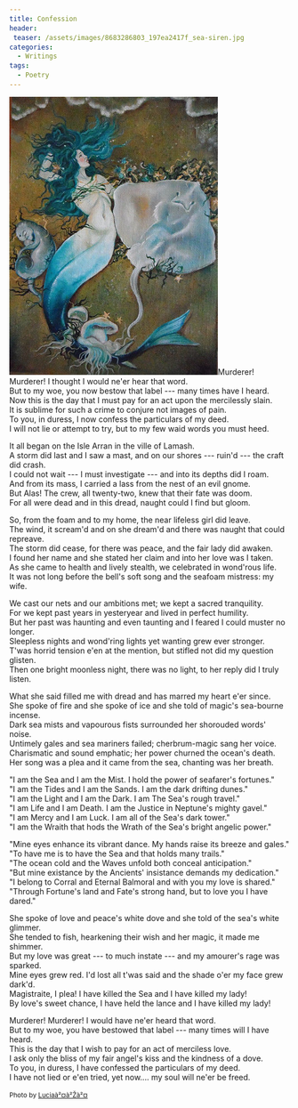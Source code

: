 ```yaml
---
title: Confession
header:
 teaser: /assets/images/8683286803_197ea2417f_sea-siren.jpg
categories:
  - Writings
tags:
  - Poetry
---
```

<img src="/assets/images/8683286803_197ea2417f_sea-siren.jpg">Murderer! Murderer! I thought I would ne'er hear that word.  
 But to my woe, you now bestow that label --- many times have I heard.  
 Now this is the day that I must pay for an act upon the mercilessly slain.  
 It is sublime for such a crime to conjure not images of pain.  
 To you, in duress, I now confess the particulars of my deed.  
 I will not lie or attempt to try, but to my few waid words you must heed.

It all began on the Isle Arran in the ville of Lamash.  
 A storm did last and I saw a mast, and on our shores --- ruin'd --- the craft did crash.  
 I could not wait --- I must investigate --- and into its depths did I roam.  
 And from its mass, I carried a lass from the nest of an evil gnome.  
 But Alas! The crew, all twenty-two, knew that their fate was doom.  
 For all were dead and in this dread, naught could I find but gloom.

So, from the foam and to my home, the near lifeless girl did leave.  
 The wind, it scream'd and on she dream'd and there was naught that could repreave.  
 The storm did cease, for there was peace, and the fair lady did awaken.  
 I found her name and she stated her claim and into her love was I taken.  
 As she came to health and lively stealth, we celebrated in wond'rous life.  
 It was not long before the bell's soft song and the seafoam mistress: my wife.

We cast our nets and our ambitions met; we kept a sacred tranquility.  
 For we kept past years in yesteryear and lived in perfect humility.  
 But her past was haunting and even taunting and I feared I could muster no longer.  
 Sleepless nights and wond'ring lights yet wanting grew ever stronger.  
 T'was horrid tension e'en at the mention, but stifled not did my question glisten.  
 Then one bright moonless night, there was no light, to her reply did I truly listen.

What she said filled me with dread and has marred my heart e'er since.  
 She spoke of fire and she spoke of ice and she told of magic's sea-bourne incense.  
 Dark sea mists and vapourous fists surrounded her shorouded words' noise.  
 Untimely gales and sea mariners failed; cherbrum-magic sang her voice.  
 Charismatic and sound emphatic; her power churned the ocean's death.  
 Her song was a plea and it came from the sea, chanting was her breath.

"I am the Sea and I am the Mist. I hold the power of seafarer's fortunes."  
 "I am the Tides and I am the Sands. I am the dark drifting dunes."  
 "I am the Light and I am the Dark. I am The Sea's rough travel."  
 "I am Life and I am Death. I am the Justice in Neptune's mighty gavel."  
 "I am Mercy and I am Luck. I am all of the Sea's dark tower."  
 "I am the Wraith that hods the Wrath of the Sea's bright angelic power."

"Mine eyes enhance its vibrant dance. My hands raise its breeze and gales."  
 "To have me is to have the Sea and that holds many trails."  
 "The ocean cold and the Waves unfold both conceal anticipation."  
 "But mine existance by the Ancients' insistance demands my dedication."  
 "I belong to Corral and Eternal Balmoral and with you my love is shared."  
 "Through Fortune's land and Fate's strong hand, but to love you I have dared."

She spoke of love and peace's white dove and she told of the sea's white glimmer.  
 She tended to fish, hearkening their wish and her magic, it made me shimmer.  
 But my love was great --- to much instate --- and my amourer's rage was sparked.  
 Mine eyes grew red. I'd lost all t'was said and the shade o'er my face grew dark'd.  
 Magistraite, I plea! I have killed the Sea and I have killed my lady!  
 By love's sweet chance, I have held the lance and I have killed my lady!

Murderer! Murderer! I would have ne'er heard that word.  
 But to my woe, you have bestowed that label --- many times will I have heard.  
 This is the day that I wish to pay for an act of merciless love.  
 I ask only the bliss of my fair angel's kiss and the kindness of a dove.  
 To you, in duress, I have confessed the particulars of my deed.  
 I have not lied or e'en tried, yet now.... my soul will ne'er be freed.

<small>Photo by <a href="http://www.flickr.com/photos/66184165@N08/8683286803">Luciaà²¤à²Žà²¤</a></small>